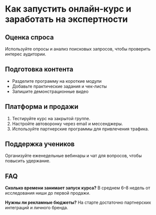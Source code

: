 # Как запустить онлайн-курс и заработать на экспертности

## Оценка спроса
Используйте опросы и анализ поисковых запросов, чтобы проверить интерес аудитории.

## Подготовка контента
- Разделите программу на короткие модули
- Добавьте практические задания и чек-листы
- Запишите демонстрационные видео

## Платформа и продажи
1. Тестируйте курс на закрытой группе.
2. Настройте автоворонку через email и мессенджеры.
3. Используйте партнерские программы для привлечения трафика.

## Поддержка учеников
Организуйте еженедельные вебинары и чат для вопросов, чтобы повысить удержание.

## FAQ
**Сколько времени занимает запуск курса?**
В среднем 6–8 недель от исследования ниши до первой продажи.

**Нужны ли рекламные бюджеты?**
На старте достаточно партнерских интеграций и личного бренда.
